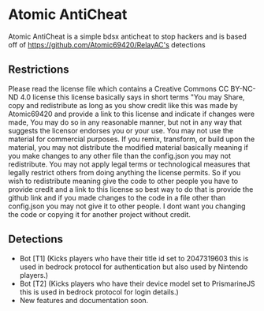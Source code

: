 # Atomic AntiCheat
Atomic AntiCheat is a simple bdsx anticheat to stop hackers and is based off of https://github.com/Atomic69420/RelayAC's detections

## Restrictions
Please read the license file which contains a Creative Commons CC BY-NC-ND 4.0 license this license basically says in short terms "You may Share, copy and redistribute as long as you show credit like this was made by Atomic69420 and provide a link to this license and indicate if changes were made, You may do so in any reasonable manner, but not in any way that suggests the licensor endorses you or your use. You may not use the material for commercial purposes. If you remix, transform, or build upon the material, you may not distribute the modified material basically meaning if you make changes to any other file than the config.json you may not redistribute. You may not apply legal terms or technological measures that legally restrict others from doing anything the license permits. So if you wish to redistribute meaning give the code to other people you have to provide credit and a link to this license so best way to do that is provide the github link and if you made changes to the code in a file other than config.json you may not give it to other people. I dont want you changing the code or copying it for another project without credit.



## Detections
- Bot [T1] (Kicks players who have their title id set to 2047319603 this is used in bedrock protocol for authentication but also used by Nintendo players.)
- Bot [T2] (Kicks players who have their device model set to PrismarineJS this is used in bedrock protocol for login details.)
- New features and documentation soon.